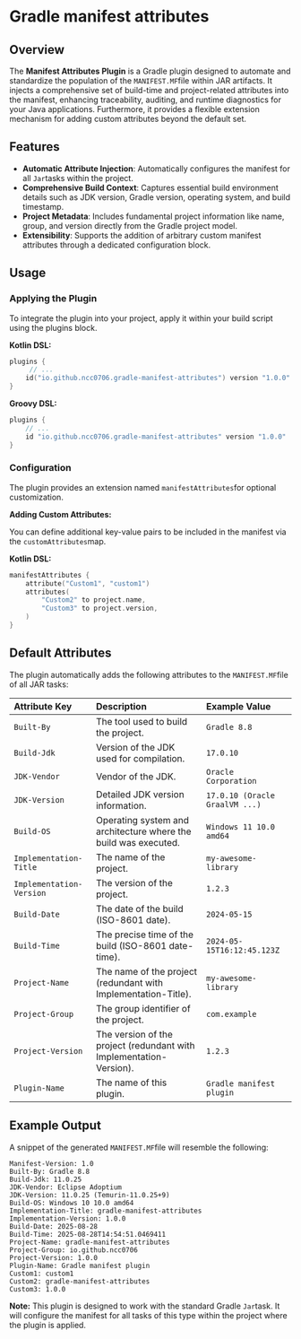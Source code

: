 # Gradle manifest attributes

## Overview

The **Manifest Attributes Plugin** is a Gradle plugin designed to automate and standardize the population of the `MANIFEST.MF`file within JAR artifacts. It injects a comprehensive set of build-time and project-related attributes into the manifest, enhancing traceability, auditing, and runtime diagnostics for your Java applications. Furthermore, it provides a flexible extension mechanism for adding custom attributes beyond the default set.

## Features

- **Automatic Attribute Injection**: Automatically configures the manifest for all `Jar`tasks within the project.
- **Comprehensive Build Context**: Captures essential build environment details such as JDK version, Gradle version, operating system, and build timestamp.
- **Project Metadata**: Includes fundamental project information like name, group, and version directly from the Gradle project model.
- **Extensibility**: Supports the addition of arbitrary custom manifest attributes through a dedicated configuration block.

## Usage

### Applying the Plugin

To integrate the plugin into your project, apply it within your build script using the plugins block.

**Kotlin DSL:**

```kotlin
plugins {
     // ...
    id("io.github.ncc0706.gradle-manifest-attributes") version "1.0.0"
}
```

**Groovy DSL:**

```groovy
plugins {
    // ...
    id "io.github.ncc0706.gradle-manifest-attributes" version "1.0.0"
}
```

### Configuration

The plugin provides an extension named `manifestAttributes`for optional customization.

**Adding Custom Attributes:**

You can define additional key-value pairs to be included in the manifest via the `customAttributes`map.

**Kotlin DSL:**

```kotlin
manifestAttributes {
    attribute("Custom1", "custom1")
    attributes(
        "Custom2" to project.name,
        "Custom3" to project.version,
    )
}
```

## Default Attributes

The plugin automatically adds the following attributes to the `MANIFEST.MF`file of all JAR tasks:

| Attribute Key            | Description                                                  | Example Value                  |
| :----------------------- | :----------------------------------------------------------- | :----------------------------- |
| `Built-By`               | The tool used to build the project.                          | `Gradle 8.8`                   |
| `Build-Jdk`              | Version of the JDK used for compilation.                     | `17.0.10`                      |
| `JDK-Vendor`             | Vendor of the JDK.                                           | `Oracle Corporation`           |
| `JDK-Version`            | Detailed JDK version information.                            | `17.0.10 (Oracle GraalVM ...)` |
| `Build-OS`               | Operating system and architecture where the build was executed. | `Windows 11 10.0 amd64`        |
| `Implementation-Title`   | The name of the project.                                     | `my-awesome-library`           |
| `Implementation-Version` | The version of the project.                                  | `1.2.3`                        |
| `Build-Date`             | The date of the build (ISO-8601 date).                       | `2024-05-15`                   |
| `Build-Time`             | The precise time of the build (ISO-8601 date-time).          | `2024-05-15T16:12:45.123Z`     |
| `Project-Name`           | The name of the project (redundant with Implementation-Title). | `my-awesome-library`           |
| `Project-Group`          | The group identifier of the project.                         | `com.example`                  |
| `Project-Version`        | The version of the project (redundant with Implementation-Version). | `1.2.3`                        |
| `Plugin-Name`            | The name of this plugin.                                     | `Gradle manifest plugin`       |

## Example Output

A snippet of the generated `MANIFEST.MF`file will resemble the following:

```
Manifest-Version: 1.0
Built-By: Gradle 8.8
Build-Jdk: 11.0.25
JDK-Vendor: Eclipse Adoptium
JDK-Version: 11.0.25 (Temurin-11.0.25+9)
Build-OS: Windows 10 10.0 amd64
Implementation-Title: gradle-manifest-attributes
Implementation-Version: 1.0.0
Build-Date: 2025-08-28
Build-Time: 2025-08-28T14:54:51.0469411
Project-Name: gradle-manifest-attributes
Project-Group: io.github.ncc0706
Project-Version: 1.0.0
Plugin-Name: Gradle manifest plugin
Custom1: custom1
Custom2: gradle-manifest-attributes
Custom3: 1.0.0

```

**Note:** This plugin is designed to work with the standard Gradle `Jar`task. It will configure the manifest for all tasks of this type within the project where the plugin is applied.